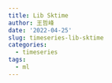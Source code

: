 ```yaml
---
title: Lib Sktime
author: 王哲峰
date: '2022-04-25'
slug: timeseries-lib-sktime
categories:
  - timeseries
tags:
  - ml
---
```

